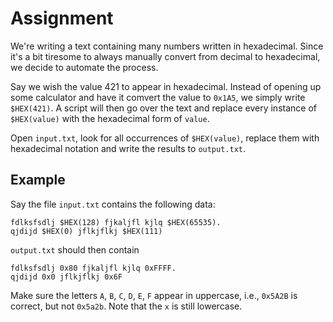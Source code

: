 # Assignment

We're writing a text containing many numbers written in hexadecimal.
Since it's a bit tiresome to always manually convert
from decimal to hexadecimal, we decide to automate the process.

Say we wish the value 421 to appear in hexadecimal.
Instead of opening up some calculator and have it comvert the
value to `0x1A5`, we simply write `$HEX(421)`. A script
will then go over the text and replace every instance
of `$HEX(value)` with the hexadecimal form of `value`.

Open `input.txt`, look for all occurrences of `$HEX(value)`,
replace them with hexadecimal notation and write the results to `output.txt`.

## Example

Say the file `input.txt` contains the following data:

```text
fdlksfsdlj $HEX(128) fjkaljfl kjlq $HEX(65535).
qjdijd $HEX(0) jflkjflkj $HEX(111)
```

`output.txt` should then contain

```text
fdlksfsdlj 0x80 fjkaljfl kjlq 0xFFFF.
qjdijd 0x0 jflkjflkj 0x6F
```

Make sure the letters `A`, `B`, `C`, `D`, `E`, `F` appear in uppercase,
i.e., `0x5A2B` is correct, but not `0x5a2b`. Note that the `x` is still lowercase.
